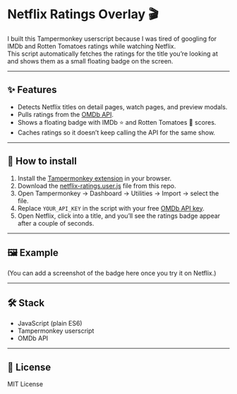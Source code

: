 # Netflix Ratings Overlay 🎬

I built this Tampermonkey userscript because I was tired of googling for IMDb and Rotten Tomatoes ratings while watching Netflix.  
This script automatically fetches the ratings for the title you’re looking at and shows them as a small floating badge on the screen.

---

## ✨ Features
- Detects Netflix titles on detail pages, watch pages, and preview modals.
- Pulls ratings from the [OMDb API](https://www.omdbapi.com/).
- Shows a floating badge with IMDb ⭐ and Rotten Tomatoes 🍅 scores.
- Caches ratings so it doesn’t keep calling the API for the same show.

---

## 🚀 How to install
1. Install the [Tampermonkey extension](https://www.tampermonkey.net/) in your browser.
2. Download the [netflix-ratings.user.js](./netflix-ratings.user.js) file from this repo.
3. Open Tampermonkey → Dashboard → Utilities → Import → select the file.
4. Replace `YOUR_API_KEY` in the script with your free [OMDb API key](https://www.omdbapi.com/apikey.aspx).
5. Open Netflix, click into a title, and you’ll see the ratings badge appear after a couple of seconds.

---

## 🖼️ Example
(You can add a screenshot of the badge here once you try it on Netflix.)

---

## 🛠️ Stack
- JavaScript (plain ES6)
- Tampermonkey userscript
- OMDb API

---

## 📜 License
MIT License
